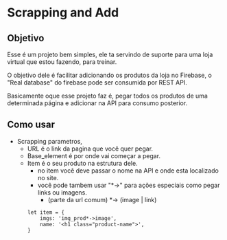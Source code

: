 # Scrapping and Add
## Objetivo
Esse é um projeto bem simples, ele ta servindo de suporte para uma loja virtual que estou fazendo, para treinar.

O objetivo dele é facilitar adicionando os produtos da loja no Firebase, o "Real database" do firebase pode ser consumida por REST API.

Basicamente oque esse projeto faz é, pegar todos os produtos de uma determinada página e adicionar na API para consumo posterior.

## Como usar

* Scrapping parametros,
    * URL é o link da pagina que você quer pegar.
    * Base_element é por onde vai começar a pegar.
    * Item é o seu produto na estrutura dele.
        * no item você deve passar o nome na API e onde esta localizado no site.
        * você pode tambem usar "*->" para ações especiais como pegar links ou imagens.
            * (parte da url comum) *-> (image | link)
        ```
        let item = {
            imgs: 'img_prod*->image',
            name: '<h1 class="product-name">',
        }
    ```